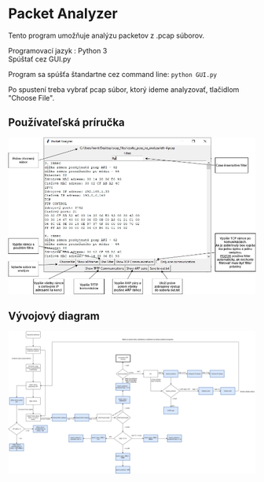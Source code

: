 # Packet Analyzer
Tento program umožňuje analýzu packetov z .pcap súborov.

Programovací jazyk : Python 3 \
Spúštať cez GUI.py 

Program sa spúšťa štandartne cez command line: 
	`python GUI.py`

Po spustení treba vybrať pcap súbor, ktorý ideme analyzovať, 
tlačidlom "Choose File".
## Používateľská príručka
![GUI](PacketAnalyzer-GUI.jpg)

## Vývojový diagram
![flowchart](PacketAnalyzer-block_diagram.png)